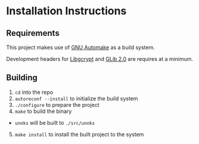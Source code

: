 # Installation Instructions

## Requirements

This project makes use of [GNU Automake](https://www.gnu.org/software/automake/) as a build system.

Development headers for [Libgcrypt](https://www.gnupg.org/software/libgcrypt/index.html) and [GLib 2.0](https://docs.gtk.org/glib/)
are requires at a minimum.

## Building

1. `cd` into the repo
2. `autoreconf --install` to initialize the build system
3. `./configure` to prepare the project
4. `make` to build the binary
  - `unnks` will be built to `./src/unnks`
5. `make install` to install the built project to the system
